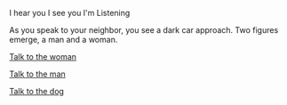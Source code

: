 I hear you
I see you
I'm Listening

As you speak to your neighbor, you see a dark car approach. Two figures emerge, a man and a woman.

[Talk to the woman](woman/scully.md)

[Talk to the man](man/mulder.md)

[Talk to the dog](dog/meetdug.md)
